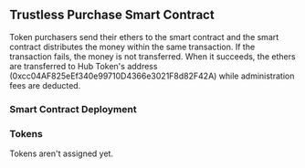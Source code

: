 ## Trustless Purchase Smart Contract

<p align="center">
</p>

Token purchasers send their ethers to the smart contract and the smart contract distributes the money within the same transaction. If the transaction fails, the money is not transferred. When it succeeds, the ethers are transferred to Hub Token's address (0xcc04AF825eEf340e99710D4366e3021F8d82F42A) while administration fees are deducted.

### Smart Contract Deployment


### Tokens

Tokens aren't assigned yet.
